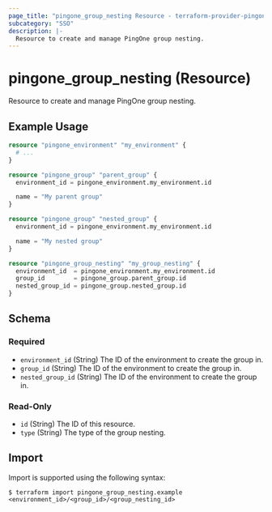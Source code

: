 ```yaml
---
page_title: "pingone_group_nesting Resource - terraform-provider-pingone"
subcategory: "SSO"
description: |-
  Resource to create and manage PingOne group nesting.
---
```


# pingone_group_nesting (Resource)

Resource to create and manage PingOne group nesting.

## Example Usage

```terraform
resource "pingone_environment" "my_environment" {
  # ...
}

resource "pingone_group" "parent_group" {
  environment_id = pingone_environment.my_environment.id

  name = "My parent group"
}

resource "pingone_group" "nested_group" {
  environment_id = pingone_environment.my_environment.id

  name = "My nested group"
}

resource "pingone_group_nesting" "my_group_nesting" {
  environment_id  = pingone_environment.my_environment.id
  group_id        = pingone_group.parent_group.id
  nested_group_id = pingone_group.nested_group.id
}
```

<!-- schema generated by tfplugindocs -->
## Schema

### Required

- `environment_id` (String) The ID of the environment to create the group in.
- `group_id` (String) The ID of the environment to create the group in.
- `nested_group_id` (String) The ID of the environment to create the group in.

### Read-Only

- `id` (String) The ID of this resource.
- `type` (String) The type of the group nesting.

## Import

Import is supported using the following syntax:

```shell
$ terraform import pingone_group_nesting.example <environment_id>/<group_id>/<group_nesting_id>
```
